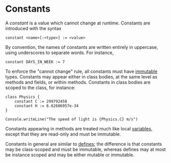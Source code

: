 Constants
=========

A *constant* is a value which cannot change at runtime. Constants are introduced
with the syntax

    constant <name>[:<type>] := <value>

By convention, the names of constants are written entirely in uppercase, using
underscores to separate words. For instance,
    
    constant DAYS_IN_WEEK := 7

To enforce the "cannot change" rule, all constants must have 
[immutable](immutable.html) types. Constants may appear either in class bodies, 
at the same level as methods and fields, or within methods. Constants in class
bodies are scoped to the class, for instance:

    class Physics {
        constant C := 299792458
        constant H := 6.62606957e-34
    }

    Console.writeLine("The speed of light is {Physics.C} m/s")

Constants appearing in methods are treated much like local 
[variables](variables.html), except that they are read-only and must be 
immutable. 

Constants in general are similar to [defines](defines.html); the difference is
that constants may be class-scoped and must be immutable, whereas defines may at
most be instance scoped and may be either mutable or immutable.